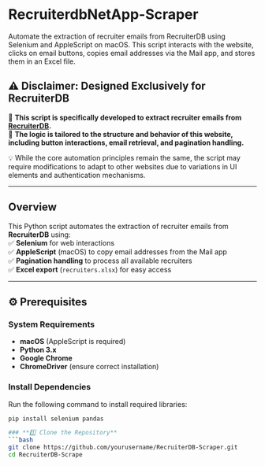 # RecruiterdbNetApp-Scraper
Automate the extraction of recruiter emails from RecruiterDB using Selenium and AppleScript on macOS. This script interacts with the website, clicks on email buttons, copies email addresses via the Mail app, and stores them in an Excel file.

## **⚠️ Disclaimer: Designed Exclusively for RecruiterDB**
🔴 **This script is specifically developed to extract recruiter emails from [RecruiterDB](https://recruiterdb.web.app/).**  
🔴 **The logic is tailored to the structure and behavior of this website, including button interactions, email retrieval, and pagination handling.**  

💡 While the core automation principles remain the same, the script may require modifications to adapt to other websites due to variations in UI elements and authentication mechanisms.  

---

## **Overview**
This Python script automates the extraction of recruiter emails from **RecruiterDB** using:  
✅ **Selenium** for web interactions  
✅ **AppleScript** (macOS) to copy email addresses from the Mail app  
✅ **Pagination handling** to process all available recruiters  
✅ **Excel export** (`recruiters.xlsx`) for easy access  

---

## **⚙️ Prerequisites**
### **System Requirements**
- **macOS** (AppleScript is required)
- **Python 3.x**
- **Google Chrome**
- **ChromeDriver** (ensure correct installation)

### **Install Dependencies**
Run the following command to install required libraries:
```bash
pip install selenium pandas

### **1️⃣ Clone the Repository**
```bash
git clone https://github.com/yourusername/RecruiterDB-Scraper.git
cd RecruiterDB-Scrape
